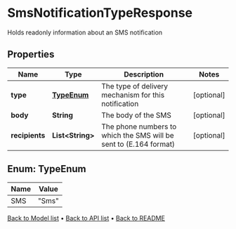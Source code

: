 

# SmsNotificationTypeResponse

Holds readonly information about an SMS notification

## Properties

| Name | Type | Description | Notes |
|------------ | ------------- | ------------- | -------------|
|**type** | [**TypeEnum**](#TypeEnum) | The type of delivery mechanism for this notification |  [optional] |
|**body** | **String** | The body of the SMS |  [optional] |
|**recipients** | **List&lt;String&gt;** | The phone numbers to which the SMS will be sent to (E.164 format) |  [optional] |



## Enum: TypeEnum

| Name | Value |
|---- | -----|
| SMS | &quot;Sms&quot; |



[Back to Model list](../README.md#documentation-for-models) &#8226; [Back to API list](../README.md#documentation-for-api-endpoints) &#8226; [Back to README](../README.md)


